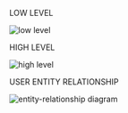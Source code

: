 LOW LEVEL


![low level](https://user-images.githubusercontent.com/86143586/125156734-a67bdc80-e184-11eb-9c3e-d2680102d3d0.JPG)

HIGH LEVEL


![high level](https://user-images.githubusercontent.com/86143586/125156735-a845a000-e184-11eb-8060-6f113c1e9e24.JPG)

USER ENTITY RELATIONSHIP


![entity-relationship diagram](https://user-images.githubusercontent.com/86143586/125156736-aa0f6380-e184-11eb-882f-0693ecf01c95.JPG)
